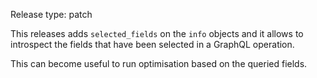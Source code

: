 Release type: patch

This releases adds `selected_fields` on the `info` objects and it 
allows to introspect the fields that have been selected in a GraphQL
operation.

This can become useful to run optimisation based on the queried fields.
